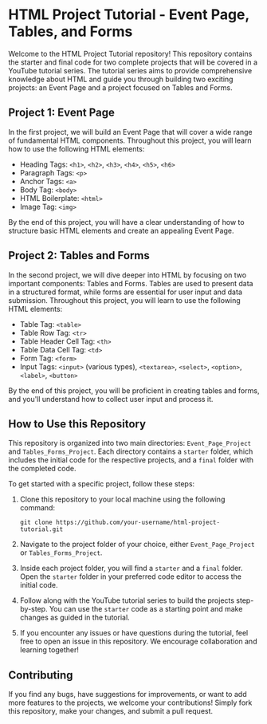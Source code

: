 # HTML Project Tutorial - Event Page, Tables, and Forms

Welcome to the HTML Project Tutorial repository! This repository contains the starter and final code for two complete projects that will be covered in a YouTube tutorial series. The tutorial series aims to provide comprehensive knowledge about HTML and guide you through building two exciting projects: an Event Page and a project focused on Tables and Forms.

## Project 1: Event Page

In the first project, we will build an Event Page that will cover a wide range of fundamental HTML components. Throughout this project, you will learn how to use the following HTML elements:

- Heading Tags: `<h1>`, `<h2>`, `<h3>`, `<h4>`, `<h5>`, `<h6>`
- Paragraph Tags: `<p>`
- Anchor Tags: `<a>`
- Body Tag: `<body>`
- HTML Boilerplate: `<html>`
- Image Tag: `<img>`

By the end of this project, you will have a clear understanding of how to structure basic HTML elements and create an appealing Event Page.

## Project 2: Tables and Forms

In the second project, we will dive deeper into HTML by focusing on two important components: Tables and Forms. Tables are used to present data in a structured format, while forms are essential for user input and data submission. Throughout this project, you will learn to use the following HTML elements:

- Table Tag: `<table>`
- Table Row Tag: `<tr>`
- Table Header Cell Tag: `<th>`
- Table Data Cell Tag: `<td>`
- Form Tag: `<form>`
- Input Tags: `<input>` (various types), `<textarea>`, `<select>`, `<option>`, `<label>`, `<button>`

By the end of this project, you will be proficient in creating tables and forms, and you'll understand how to collect user input and process it.

## How to Use this Repository

This repository is organized into two main directories: `Event_Page_Project` and `Tables_Forms_Project`. Each directory contains a `starter` folder, which includes the initial code for the respective projects, and a `final` folder with the completed code.

To get started with a specific project, follow these steps:

1. Clone this repository to your local machine using the following command:

   ```
   git clone https://github.com/your-username/html-project-tutorial.git
   ```

2. Navigate to the project folder of your choice, either `Event_Page_Project` or `Tables_Forms_Project`.

3. Inside each project folder, you will find a `starter` and a `final` folder. Open the `starter` folder in your preferred code editor to access the initial code.

4. Follow along with the YouTube tutorial series to build the projects step-by-step. You can use the `starter` code as a starting point and make changes as guided in the tutorial.

5. If you encounter any issues or have questions during the tutorial, feel free to open an issue in this repository. We encourage collaboration and learning together!

## Contributing

If you find any bugs, have suggestions for improvements, or want to add more features to the projects, we welcome your contributions! Simply fork this repository, make your changes, and submit a pull request.

